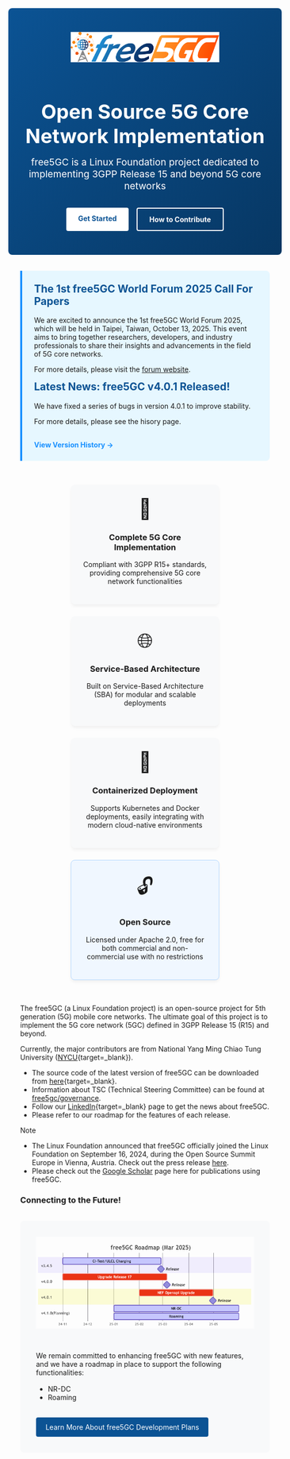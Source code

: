 <!-- <iframe width="616" height="400" src="https://www.youtube.com/embed/SFO2z5-4zxs?list=PLeDUIabcS2_p4fjApgJHNiVpfYSzz1oJi" title="free5GC Demonstration with 5G SA gNB and UE" frameborder="0" allow="accelerometer; autoplay; clipboard-write; encrypted-media; gyroscope; picture-in-picture; web-share" allowfullscreen></iframe> -->

<!-- Google tag (gtag.js) --> <script async src="https://www.googletagmanager.com/gtag/js?id=G-JETJ7TJ805"></script> <script> window.dataLayer = window.dataLayer || []; function gtag(){dataLayer.push(arguments);} gtag('js', new Date()); gtag('config', 'G-JETJ7TJ805'); </script>

<div class="hero-container">
  <div class="hero-content">
    <img width="300" src="./assets/logo.png" alt="free5GC Logo" class="hero-logo"/>
    <h1 class="hero-title">Open Source 5G Core Network Implementation</h1>
    <p class="hero-description">free5GC is a Linux Foundation project dedicated to implementing 3GPP Release 15 and beyond 5G core networks</p>
    <div class="hero-buttons">
      <a href="https://github.com/free5gc/free5gc" class="hero-button primary" target="_blank">Get Started</a>
      <a href="./guide/contribute/" class="hero-button secondary">How to Contribute</a>
    </div>
  </div>
</div>

<div class="announcement-box">
  <h2>The 1st free5GC World Forum 2025 Call For Papers</h2>
  <p>We are excited to announce the 1st free5GC World Forum 2025, which will be held in Taipei, Taiwan, October 13, 2025. This event aims to bring together researchers, developers, and industry professionals to share their insights and advancements in the field of 5G core networks.</p>
  <p>For more details, please visit the <a href="https://www.free5gc.org/forum/" target="_blank">forum website</a>.</p>
  <h2>Latest News: free5GC v4.0.1 Released!</h2>
  <p>We have fixed a series of bugs in version 4.0.1 to improve stability.</p>
  <p>For more details, please see the hisory page.</p>
  <a href="./history" class="announcement-link">View Version History →</a>
</div>

<div class="features-container">
  <div class="feature-card">
    <div class="feature-icon">📱</div>
    <h3>Complete 5G Core Implementation</h3>
    <p>Compliant with 3GPP R15+ standards, providing comprehensive 5G core network functionalities</p>
  </div>
  <div class="feature-card">
    <div class="feature-icon">🌐</div>
    <h3>Service-Based Architecture</h3>
    <p>Built on Service-Based Architecture (SBA) for modular and scalable deployments</p>
  </div>
  <div class="feature-card">
    <div class="feature-icon">🚀</div>
    <h3>Containerized Deployment</h3>
    <p>Supports Kubernetes and Docker deployments, easily integrating with modern cloud-native environments</p>
  </div>
  <div class="feature-card highlighted">
    <div class="feature-icon">🔓</div>
    <h3>Open Source</h3>
    <p>Licensed under Apache 2.0, free for both commercial and non-commercial use with no restrictions</p>
  </div>
</div>

The free5GC (a Linux Foundation project) is an open-source project for 5th generation (5G) mobile core networks. The ultimate goal of this project is to implement the 5G core network (5GC) defined in 3GPP Release 15 (R15) and beyond.

Currently, the major contributors are from National Yang Ming Chiao Tung University ([NYCU](https://en.nycu.edu.tw/){target=_blank}).

- The source code of the latest version of free5GC can be downloaded from [here](https://github.com/free5gc/free5gc){target=_blank}.
- Information about TSC (Technical Steering Committee) can be found at [free5gc/governance](https://github.com/free5gc/governance/blob/main/CONTRIBUTORS.md).
- Follow our [LinkedIn](https://www.linkedin.com/company/free5gc/){target=_blank} page to get the news about free5GC.
- Please refer to our roadmap for the features of each release.

> [!NOTE]
> - The Linux Foundation announced that free5GC officially joined the Linux Foundation on September 16, 2024, during the Open Source Summit Europe in Vienna, Austria. Check out the press release [here](https://www.linuxfoundation.org/press/worlds-leading-open-source-mobile-packet-core-free5gc-moves-under-linux-foundation-to-provide-open-source-alternatives-across-5g-deployments).
> - Please check out the [Google Scholar](https://scholar.google.com/scholar?hl=en&as_sdt=2007&q=free5gc) page here for publications using free5GC.

### Connecting to the Future!

<div class="roadmap-container">
  <img src="./assets/roadmap-202503.png" alt="free5GC Roadmap" class="roadmap-image"/>
  <div class="roadmap-text">
    <p>We remain committed to enhancing free5GC with new features, and we have a roadmap in place to support the following functionalities:</p>
    <ul class="roadmap-list">
      <li>NR-DC</li>
      <li>Roaming</li>
    </ul>
    <a href="#" class="roadmap-button">Learn More About free5GC Development Plans</a>
  </div>
</div>

<style>
  .hero-container {
    background: linear-gradient(135deg, #0b5394 0%, #073763 100%);
    color: white;
    padding: 3rem 2rem;
    margin: 0 -1.5rem 2rem -1.5rem;
    border-radius: 8px;
    text-align: center;
  }
  
  .hero-logo {
    margin-bottom: 1rem;
  }
  
  .hero-title {
    font-size: 2.5rem;
    margin-bottom: 1rem;
    font-weight: bold !important;
    color: white !important;
  }
  
  .hero-description {
    font-size: 1.2rem;
    max-width: 800px;
    margin: 0 auto 2rem auto;
  }
  
  .hero-buttons {
    display: flex;
    justify-content: center;
    gap: 1rem;
    margin-top: 1.5rem;
  }
  
  .hero-button {
    padding: 0.8rem 1.5rem;
    border-radius: 4px;
    font-weight: bold;
    text-decoration: none;
    transition: all 0.3s ease;
  }
  
  .hero-button.primary {
    background-color: #ffffff;
    color: #0b5394;
  }
  
  .hero-button.primary:hover {
    background-color: #f0f0f0;
    transform: translateY(-2px);
  }
  
  .hero-button.secondary {
    border: 2px solid white;
    color: white;
  }
  
  .hero-button.secondary:hover {
    background-color: rgba(255, 255, 255, 0.1);
    transform: translateY(-2px);
  }
  
  .features-container {
    display: flex;
    flex-wrap: wrap;
    gap: 1.5rem;
    justify-content: center;
    margin: 3rem 0;
  }
  
  .feature-card {
    background-color: #f8f9fa;
    border-radius: 8px;
    padding: 1.5rem;
    width: calc(33% - 1rem);
    min-width: 250px;
    text-align: center;
    box-shadow: 0 4px 6px rgba(0, 0, 0, 0.05);
    transition: transform 0.3s ease, box-shadow 0.3s ease;
  }
  
  .feature-card:hover {
    transform: translateY(-5px);
    box-shadow: 0 8px 15px rgba(0, 0, 0, 0.1);
  }
  
  .feature-icon {
    font-size: 2.5rem;
    margin-bottom: 1rem;
  }
  
  .feature-card.highlighted {
    background-color: #f0f7ff;
    border: 1px solid #b3d7ff;
  }
  
  .announcement-box {
    background-color: #e6f7ff;
    border-left: 4px solid #1890ff;
    padding: 1.5rem;
    margin: 2rem 0;
    border-radius: 0 8px 8px 0;
  }
  
  .announcement-box h2 {
    color: #0b5394;
    margin-top: 0;
  }
  
  .announcement-link {
    display: inline-block;
    margin-top: 1rem;
    color: #1890ff;
    font-weight: bold;
    text-decoration: none;
  }
  
  .roadmap-container {
    display: flex;
    flex-wrap: wrap;
    align-items: center;
    gap: 2rem;
    margin: 2rem 0;
    background-color: #f8f9fa;
    padding: 2rem;
    border-radius: 8px;
  }
  
  .roadmap-image {
    max-width: 100%;
    flex: 1;
    min-width: 300px;
  }
  
  .roadmap-text {
    flex: 1;
    min-width: 300px;
  }
  
  .roadmap-list {
    margin: 1rem 0;
    padding-left: 1.5rem;
  }
  
  .roadmap-button {
    display: inline-block;
    background-color: #0b5394;
    color: white !important;
    padding: 0.7rem 1.2rem;
    border-radius: 4px;
    text-decoration: none;
    margin-top: 1rem;
    transition: background-color 0.3s ease;
  }
  
  .roadmap-button:hover {
    background-color: #073763;
  }
  
  @media (max-width: 768px) {
    .hero-title {
      font-size: 2rem;
    }
    
    .feature-card {
      width: 100%;
    }
    
    .roadmap-container {
      flex-direction: column;
    }
  }
</style>
